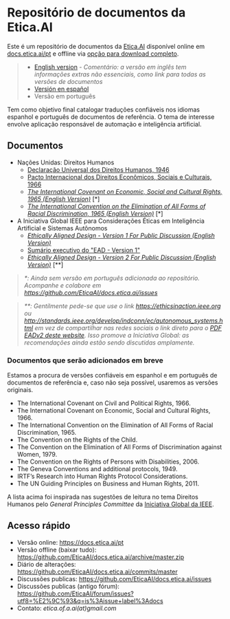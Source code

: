 # Repositório de documentos da Etica.AI
Este é um repositório de documentos da [Etica.AI](https://etica.ai) disponível
online em [docs.etica.ai/pt](https://docs.etica.ai) e offline via
[opção para download completo](https://github.com/EticaAI/docs.etica.ai/archive/master.zip).

> - [English version](../en/) - _Comentário: a versão em inglês tem informações extras não essenciais, como link para todas as versões de documentos_
> - [Versión en español](../es/)
> - Versão em português

Tem como objetivo final catalogar traduções confiáveis nos idiomas espanhol e
português de documentos de referência. O tema de interesse envolve aplicação
responsável de automação e inteligência artificial.

## Documentos

- Nações Unidas: Direitos Humanos
  - [Declaração Universal dos Direitos Humanos, 1946](../un-hr/udhr/udhr-por-declaracao-universal-dos-direitos-humanos.pdf)
  - [Pacto Internacional dos Direitos Econômicos, Sociais e Culturais, 1966](../un-hr/iccpr/iccpr-pt-pacto-internacional-sobre-os-direitos-economicos-sociais-e-culturais.pdf)
  - _[The International Covenant on Economic, Social and Cultural Rights, 1965 (English Version)](../un-hr/icescr/icescr-en-international-covenant-on-economic-social-and-cultural-rights.pdf)_ [*]
  - _[The International Convention on the Elimination of All Forms of Racial Discrimination, 1965 (English Version)](../un-hr/iceafrd/iceafrd-en-international-convention-on-the-elimination-of-all-forms-of-racial-discrimination.pdf)_ [*]
- A Iniciativa Global IEEE para Considerações Éticas em Inteligência Artificial e Sistemas Autônomos
  - _[Ethically Aligned Design - Version 1 For Public Discussion (English Version)](../ieee-gieais/ethically-aligned-design-v1.pdf)_
  - [Sumário executivo do "EAD - Version 1"](../ieee-gieais/ethically-aligned-design-v1-executive-summary-portuguese_v1.pdf)
  - _[Ethically Aligned Design - Version 2 For Public Discussion (English Version)](../ieee-gieais/ethically-aligned-design-v2.pdf)_ [**]

> _*: Ainda sem versão em português adicionada ao repositório. Acompanhe e
colabore em <https://github.com/EticaAI/docs.etica.ai/issues>_

> _**: Gentilmente pede-se que use o link <https://ethicsinaction.ieee.org>
ou <http://standards.ieee.org/develop/indconn/ec/autonomous_systems.html> em
vez de compartilhar nas redes sociais o link direto para o
[PDF EADv2 deste website](../ieee-gieais/ethically-aligned-design-v2.pdf).
Isso promove a Iniciativa Global: as recomendações ainda estão sendo
discutidas amplamente._

### Documentos que serão adicionados em breve
Estamos a procura de versões confiáveis em espanhol e em português de documentos
de referência e, caso não seja possível, usaremos as versões originais.

- The International Covenant on Civil and Political Rights, 1966.
- The International Covenant on Economic, Social and Cultural Rights, 1966.
- The International Convention on the Elimination of All Forms of Racial Discrimination, 1965.
- The Convention on the Rights of the Child.
- The Convention on the Elimination of All Forms of Discrimination against Women, 1979.
- The Convention on the Rights of Persons with Disabilities, 2006.
- The Geneva Conventions and additional protocols, 1949.
- IRTF’s Research into Human Rights Protocol Considerations.
- The UN Guiding Principles on Business and Human Rights, 2011.

A lista acima foi inspirada nas sugestões de leitura no tema Direitos Humanos
pelo _General Principles Committee_ da
[Iniciativa Global da IEEE](https://ethicsinaction.ieee.org/).

## Acesso rápido

- Versão online: <https://docs.etica.ai/pt>
- Versão offline (baixar tudo): <https://github.com/EticaAI/docs.etica.ai/archive/master.zip>
- Diário de alterações: <https://github.com/EticaAI/docs.etica.ai/commits/master>
- Discussões publicas: <https://github.com/EticaAI/docs.etica.ai/issues>
- Discussões publicas (antigo fórum): <https://github.com/EticaAI/forum/issues?utf8=%E2%9C%93&q=is%3Aissue+label%3Adocs>
- Contato: _etica.of.a.ai(at)gmail.com_
